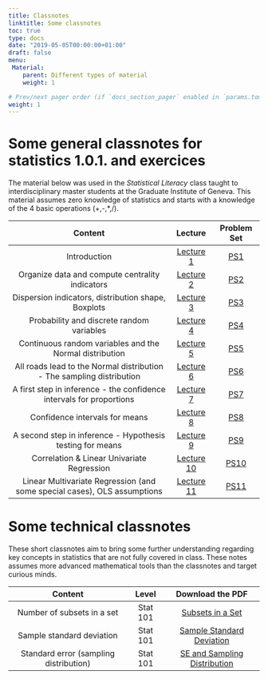 ```yaml
---
title: Classnotes
linktitle: Some classnotes
toc: true
type: docs
date: "2019-05-05T00:00:00+01:00"
draft: false
menu:
 Material:
    parent: Different types of material
    weight: 1

# Prev/next pager order (if `docs_section_pager` enabled in `params.toml`)
weight: 1
---
```


# Some general classnotes for statistics 1.0.1. and exercices 

The material below was used in the _Statistical Literacy_ class taught to interdisciplinary master students at the Graduate Institute of Geneva. This material assumes zero knowledge of statistics and starts with a knowledge of the 4 basic operations (+,-,*,/). 

Content | Lecture | Problem Set |
:--------------:|:-----:|:-------------:
Introduction | [Lecture 1](https://github.com/RemiVine/academic-kickstart-1/blob/master/static/img/Statistics_doc/Classnotes/MINT_2023_L1.pdf) | [PS1](https://github.com/RemiVine/academic-kickstart-1/blob/master/static/img/Statistics_doc/Classnotes/MINT_2023_PS_1.pdf)
Organize data and compute centrality indicators | [Lecture 2](https://github.com/RemiVine/academic-kickstart-1/blob/master/static/img/Statistics_doc/Classnotes/MINT_2023_L2.pdf) | [PS2](https://github.com/RemiVine/academic-kickstart-1/blob/master/static/img/Statistics_doc/Classnotes/MINT_2023_PS_2.pdf)
Dispersion indicators, distribution shape, Boxplots | [Lecture 3](https://github.com/RemiVine/academic-kickstart-1/blob/master/static/img/Statistics_doc/Classnotes/MINT_2023_L3.pdf) | [PS3](https://github.com/RemiVine/academic-kickstart-1/blob/master/static/img/Statistics_doc/Classnotes/MINT_2023_PS_3.pdf)
Probability and discrete random variables | [Lecture 4](https://github.com/RemiVine/academic-kickstart-1/blob/master/static/img/Statistics_doc/Classnotes/MINT_2023_L4.pdf) | [PS4](https://github.com/RemiVine/academic-kickstart-1/blob/master/static/img/Statistics_doc/Classnotes/MINT_2023_PS_4.pdf)
Continuous random variables and the Normal distribution | [Lecture 5](https://github.com/RemiVine/academic-kickstart-1/blob/master/static/img/Statistics_doc/Classnotes/MINT_2023_L5.pdf) | [PS5](https://github.com/RemiVine/academic-kickstart-1/blob/master/static/img/Statistics_doc/Classnotes/MINT_2023_PS_5.pdf)
All roads lead to the Normal distribution - The sampling distribution | [Lecture 6](https://github.com/RemiVine/academic-kickstart-1/blob/master/static/img/Statistics_doc/Classnotes/MINT_2023_L6.pdf) | [PS6](https://github.com/RemiVine/academic-kickstart-1/blob/master/static/img/Statistics_doc/Classnotes/MINT_2023_PS_6.pdf)
A first step in inference - the confidence intervals for proportions | [Lecture 7](https://github.com/RemiVine/academic-kickstart-1/blob/master/static/img/Statistics_doc/Classnotes/MINT_2023_L7.pdf) | [PS7](https://github.com/RemiVine/academic-kickstart-1/blob/master/static/img/Statistics_doc/Classnotes/MINT_2023_PS_7.pdf)
Confidence intervals for means | [Lecture 8](https://github.com/RemiVine/academic-kickstart-1/blob/master/static/img/Statistics_doc/Classnotes/MINT_2023_L8.pdf) | [PS8](https://github.com/RemiVine/academic-kickstart-1/blob/master/static/img/Statistics_doc/Classnotes/MINT_2023_PS_8.pdf)
A second step in inference - Hypothesis testing for means | [Lecture 9](https://github.com/RemiVine/academic-kickstart-1/blob/master/static/img/Statistics_doc/Classnotes/MINT_2023_L9.pdf) | [PS9](https://github.com/RemiVine/academic-kickstart-1/blob/master/static/img/Statistics_doc/Classnotes/MINT_2023_PS_9.pdf)
Correlation & Linear Univariate Regression | [Lecture 10](https://github.com/RemiVine/academic-kickstart-1/blob/master/static/img/Statistics_doc/Classnotes/MINT_2023_L10.pdf) | [PS10](https://github.com/RemiVine/academic-kickstart-1/blob/master/static/img/Statistics_doc/Classnotes/MINT_2023_PS_10.pdf)
Linear Multivariate Regression (and some special cases), OLS assumptions | [Lecture 11](https://github.com/RemiVine/academic-kickstart-1/blob/master/static/img/Statistics_doc/Classnotes/MINT_2023_L11.pdf) | [PS11](https://github.com/RemiVine/academic-kickstart-1/blob/master/static/img/Statistics_doc/Classnotes/MINT_2023_PS_11.pdf)



# Some technical classnotes

These short classnotes aim to bring some further understanding regarding key concepts in statistics that are not fully covered in class. These notes assumes more advanced mathematical tools than the classnotes and target curious minds. 


Content | Level | Download the PDF |
:--------------:|:-----:|:-------------:
Number of subsets in a set | Stat 101 | [Subsets in a Set](https://github.com/RemiVine/academic-kickstart-1/blob/master/static/img/Statistics_doc/Classnotes/number_of_subsets_in_universe.pdf)
Sample standard deviation | Stat 101 | [Sample Standard Deviation](https://github.com/RemiVine/academic-kickstart-1/blob/master/static/img/Statistics_doc/Classnotes/SD_sample_divide_by_n_minus_one.pdf)
Standard error (sampling distribution) | Stat 101| [SE and Sampling Distribution](https://github.com/RemiVine/academic-kickstart-1/blob/master/static/img/Statistics_doc/Classnotes/standard_error_sampling_distribution.pdf)




